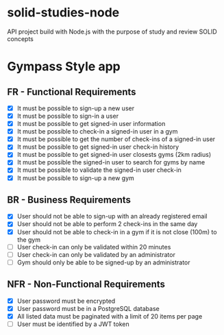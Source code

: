 # solid-studies-node
API project build with Node.js with the purpose of study and review SOLID concepts

# Gympass Style app
## FR - Functional Requirements

- [x] It must be possible to sign-up a new user
- [x] It must be possible to sign-in a user
- [x] It must be possible to get signed-in user information
- [x] It must be possible to check-in a signed-in user in a gym
- [x] It must be possible to get the number of check-ins of a signed-in user
- [x] It must be possible to get signed-in user check-in history
- [x] It must be possible to get signed-in user closests gyms (2km radius)
- [x] It must be possible the signed-in user to search for gyms by name
- [x] It must be possible to validate the signed-in user check-in
- [x] It must be possible to sign-up a new gym

## BR - Business Requirements

- [x] User should not be able to sign-up with an already registered email
- [x] User should not be able to perform 2 check-ins in the same day
- [x] User should not be able to check-in in a gym if it is not close (100m) to the gym
- [ ] User check-in can only be validated within 20 minutes
- [ ] User check-in can only be validated by an administrator
- [ ] Gym should only be able to be signed-up by an administrator

## NFR - Non-Functional Requirements
- [x] User password must be encrypted
- [x] User password must be in a PostgreSQL database
- [x] All listed data must be paginated with a limit of 20 items per page
- [ ] User must be identified by a JWT token

